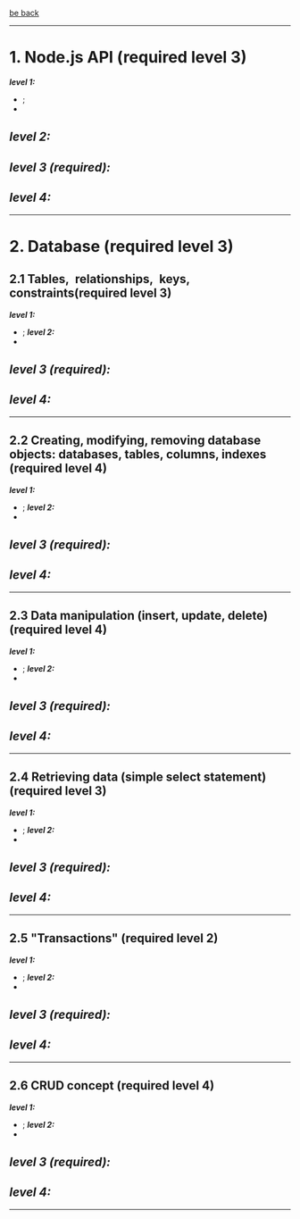 [be back](https://github.com/ToMikhail/andersen)
___

# 1. Node.js API (required level 3)

***level 1:***  
- ;
- 
***level 2:***
-  
***level 3 (required):***
- 
***level 4:***
- 


___
# 2. Database (required level 3)

## 2.1 Tables, relationships, keys, constraints(required level 3)

  ***level 1:***  
  - ;
  ***level 2:***
  -  
  ***level 3 (required):***
  - 

  ***level 4:***
  - 
___

## 2.2 Creating, modifying, removing database objects: databases, tables, columns, indexes (required level 4)

  ***level 1:***  
  - ;
  ***level 2:***
  -  
  ***level 3 (required):***
  - 

  ***level 4:***
  - 
___

## 2.3 Data manipulation (insert, update, delete) (required level 4)

  ***level 1:***  
  - ;
  ***level 2:***
  -  
  ***level 3 (required):***
  - 

  ***level 4:***
  - 
___

## 2.4 Retrieving data (simple select statement) (required level 3)

  ***level 1:***  
  - ;
  ***level 2:***
  -  
  ***level 3 (required):***
  - 

  ***level 4:***
  - 
___

## 2.5 "Transactions" (required level 2)

  ***level 1:***  
  - ;
  ***level 2:***
  -  
  ***level 3 (required):***
  - 

  ***level 4:***
  - 
___

## 2.6 CRUD concept (required level 4)

  ***level 1:***  
  - ;
  ***level 2:***
  -  
  ***level 3 (required):***
  - 

  ***level 4:***
  - 
___


